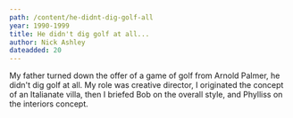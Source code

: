 ```yaml
---
path: /content/he-didnt-dig-golf-all
year: 1990-1999
title: He didn't dig golf at all...
author: Nick Ashley
dateadded: 20
---
```


My father turned down the offer of a game of golf from Arnold Palmer, he didn't dig golf at all. My role was creative director, I originated the concept of  an Italianate villa, then I briefed Bob on the overall style, and Phylliss on the interiors concept.